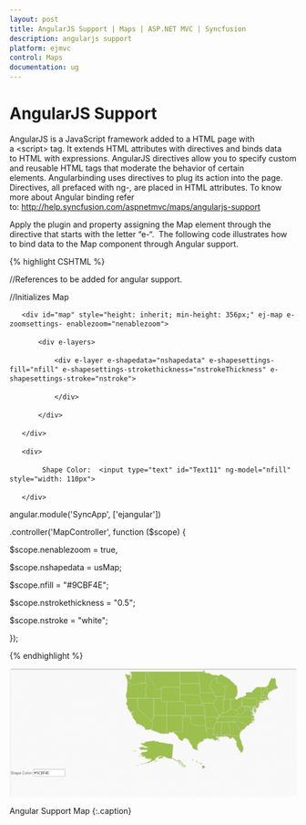 ```yaml
---
layout: post
title: AngularJS Support | Maps | ASP.NET MVC | Syncfusion
description: angularjs support
platform: ejmvc
control: Maps
documentation: ug
---
```


# AngularJS Support

AngularJS is a JavaScript framework added to a HTML page with a &lt;script&gt; tag. It extends HTML attributes with directives and binds data to HTML with expressions. AngularJS directives allow you to specify custom and reusable HTML tags that moderate the behavior of certain elements. Angularbinding uses directives to plug its action into the page. Directives, all prefaced with ng-, are placed in HTML attributes. To know more about Angular binding refer to: <http://help.syncfusion.com/aspnetmvc/maps/angularjs-support>

Apply the plugin and property assigning the Map element through the directive that starts with the letter “e-“.  The following code illustrates how to bind data to the Map component through Angular support.



{% highlight CSHTML %}


//References to be added for angular support.

<script src="@Url.Content("~/Scripts/angular.min.js")"></script>

<script src="@Url.Content("~/Scripts/ej/ej.widget.angular.min.js")"></script>    

<script src="@Url.Content("~/Scripts/MapsData/USA.js")"></script>

//Initializes Map

<div ng-app="SyncApp">

   <div ng-controller="MapController">           

	   <div id="map" style="height: inherit; min-height: 356px;" ej-map e-zoomsettings- enablezoom="nenablezoom">

		   <div e-layers>

			   <div e-layer e-shapedata="nshapedata" e-shapesettings-fill="nfill" e-shapesettings-strokethickness="nstrokeThickness" e-shapesettings-stroke="nstroke">

			   </div>

		   </div>

	   </div>       

	   <div>

			Shape Color:  <input type="text" id="Text11" ng-model="nfill" style="width: 110px">

	   </div> 
	   
   </div>

</div>

angular.module('SyncApp', ['ejangular'])

.controller('MapController', function ($scope) 
{          

   $scope.nenablezoom = true,          

   $scope.nshapedata = usMap;

   $scope.nfill = "#9CBF4E";

   $scope.nstrokethickness = "0.5";

   $scope.nstroke = "white";      

});

{% endhighlight %}



![](AngularJS-Support_images/AngularJS-Support_img1.png)

Angular Support Map
{:.caption}




